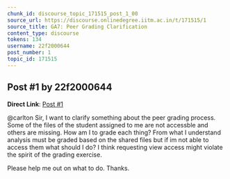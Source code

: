 ```yaml
---
chunk_id: discourse_topic_171515_post_1_00
source_url: https://discourse.onlinedegree.iitm.ac.in/t/171515/1
source_title: GA7: Peer Grading Clarification
content_type: discourse
tokens: 134
username: 22f2000644
post_number: 1
topic_id: 171515
---
```


## Post #1 by 22f2000644

**Direct Link**: [Post #1](https://discourse.onlinedegree.iitm.ac.in/t/171515/1)

@carlton Sir, I want to clarify something about the peer grading process. Some of the files of the student assigned to me are not accessble and others are missing. How am I to grade each thing? From what I understand analysis must be graded based on the shared files but if im not able to access them what should I do? I think requesting view access might violate the spirit of the grading exercise.

Please help me out on what to do. Thanks.
